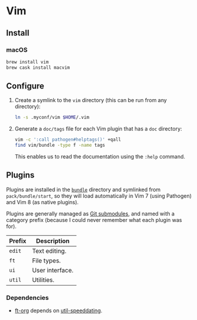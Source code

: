 # Vim

## Install

### macOS

```sh
brew install vim
brew cask install macvim
```

## Configure

 1. Create a symlink to the `vim` directory
    (this can be run from any directory):

    ```sh
    ln -s .myconf/vim $HOME/.vim
    ```

 1. Generate a `doc/tags` file for each Vim plugin that has a `doc` directory:

    ```sh
    vim -c ':call pathogen#helptags()' +qall
    find vim/bundle -type f -name tags
    ```

    This enables us to read the documentation using the `:help` command.

## Plugins

Plugins are installed in the [`bundle`](bundle/) directory and symlinked from
`pack/bundle/start`, so they will load automatically in Vim 7 (using Pathogen)
and Vim 8 (as native plugins).

Plugins are generally managed as [Git submodules](../.gitmodules), and named
with a category prefix (because I could never remember what each plugin was
for).

| Prefix | Description |
|--------|-------------|
| `edit` | Text editing. |
| `ft`   | File types. |
| `ui`   | User interface. |
| `util` | Utilities. |

### Dependencies

- [ft-org](bundle/ft-org) depends on
  [util-speeddating](bundle/util-speeddating).
